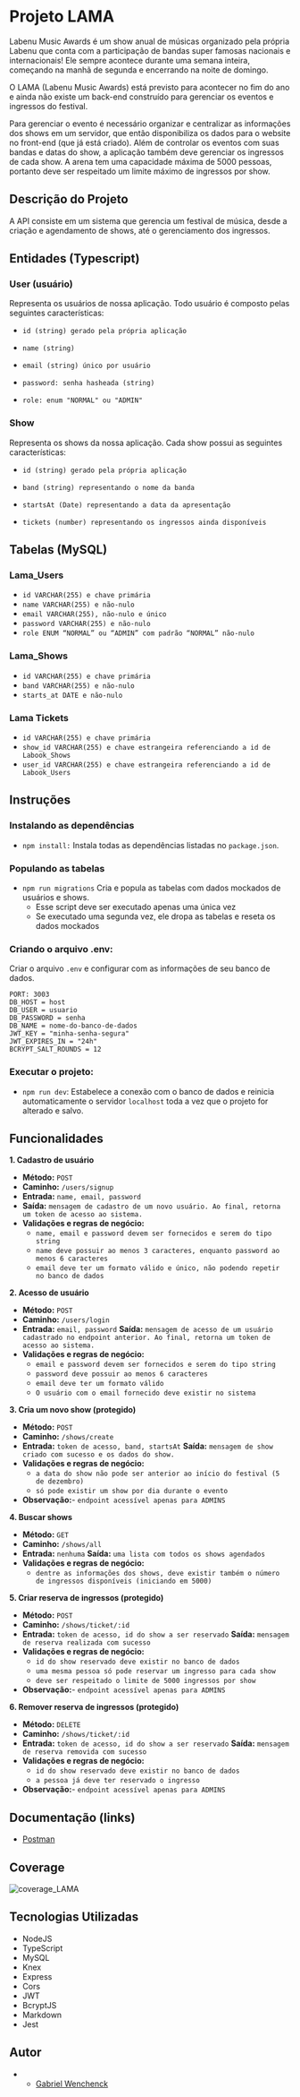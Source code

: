 # Projeto LAMA

Labenu Music Awards é um show anual de músicas organizado pela própria Labenu que conta com a participação de bandas super famosas nacionais e internacionais! Ele sempre acontece durante uma semana inteira, começando na manhã de segunda e encerrando na noite de domingo.

O LAMA (Labenu Music Awards) está previsto para acontecer no fim do ano e ainda não existe um back-end construído para gerenciar os eventos e ingressos do festival.

Para gerenciar o evento é necessário organizar e centralizar as informações dos shows em um servidor, que então disponibiliza os dados para o website no front-end (que já está criado). Além de controlar os eventos com suas bandas e datas do show, a aplicação também deve gerenciar os ingressos de cada show. A arena tem uma capacidade máxima de 5000 pessoas, portanto deve ser respeitado um limite máximo de ingressos por show.


## Descrição do Projeto

A API consiste em um sistema que gerencia um festival de música, desde a criação e agendamento de shows, até o gerenciamento dos ingressos.


## Entidades (Typescript)

### User (usuário)

Representa os usuários de nossa aplicação. Todo usuário é composto pelas seguintes características:

- `id (string) gerado pela própria aplicação`

- `name (string)`

- `email (string) único por usuário`

- `password: senha hasheada (string)`

- `role: enum "NORMAL" ou "ADMIN"`

### Show

Representa os shows da nossa aplicação. Cada show possui as seguintes características:

- `id (string) gerado pela própria aplicação`

- `band (string) representando o nome da banda`

- `startsAt (Date) representando a data da apresentação`

- `tickets (number) representando os ingressos ainda disponíveis`

## Tabelas (MySQL)

### Lama_Users

- `id VARCHAR(255) e chave primária`
- `name VARCHAR(255) e não-nulo`
- `email VARCHAR(255), não-nulo e único`
- `password VARCHAR(255) e não-nulo`
- `role ENUM “NORMAL” ou “ADMIN” com padrão “NORMAL” não-nulo`

### Lama_Shows

- `id VARCHAR(255) e chave primária`
- `band VARCHAR(255) e não-nulo`
- `starts_at DATE e não-nulo`

### Lama Tickets

- `id VARCHAR(255) e chave primária`
- `show_id VARCHAR(255) e chave estrangeira referenciando a id de Labook_Shows`
- `user_id VARCHAR(255) e chave estrangeira referenciando a id de Labook_Users`


## Instruções

### Instalando as dependências

- `npm install:`
  Instala todas as dependências listadas no `package.json`.

### Populando as tabelas

- `npm run migrations`
  Cria e popula as tabelas com dados mockados de usuários e shows.
  - Esse script deve ser executado apenas uma única vez
  - Se executado uma segunda vez, ele dropa as tabelas e reseta os dados mockados

### Criando o arquivo .env:

Criar o arquivo `.env` e configurar com as informações de seu banco de dados.

```
PORT: 3003
DB_HOST = host
DB_USER = usuario
DB_PASSWORD = senha
DB_NAME = nome-do-banco-de-dados
JWT_KEY = "minha-senha-segura"
JWT_EXPIRES_IN = "24h"
BCRYPT_SALT_ROUNDS = 12
```

### Executar o projeto:

- `npm run dev`:
  Estabelece a conexão com o banco de dados e reinicia automaticamente o servidor `localhost` toda a vez que o projeto for alterado e salvo.

## Funcionalidades

**1. Cadastro de usuário**

- **Método:** `POST `
- **Caminho:** `/users/signup`
- **Entrada:** `name, email, password`
- **Saída:** `mensagem de cadastro de um novo usuário. Ao final, retorna um token de acesso ao sistema.`
- **Validações e regras de negócio:**
  - `name, email e password devem ser fornecidos e serem do tipo string`
  - `name deve possuir ao menos 3 caracteres, enquanto password ao menos 6 caracteres`
  - `email deve ter um formato válido e único, não podendo repetir no banco de dados`


**2. Acesso de usuário**

- **Método:** `POST `
- **Caminho:** `/users/login`
- **Entrada:** `email, password`
  **Saída:** `mensagem de acesso de um usuário cadastrado no endpoint anterior. Ao final, retorna um token de acesso ao sistema.`
- **Validações e regras de negócio:**
  - `email e password devem ser fornecidos e serem do tipo string`
  - `password deve possuir ao menos 6 caracteres`
  - `email deve ter um formato válido`
  - `O usuário com o email fornecido deve existir no sistema`

**3. Cria um novo show (protegido)**

- **Método:** `POST `
- **Caminho:** `/shows/create`
- **Entrada:** `token de acesso, band, startsAt`
  **Saída:** `mensagem de show criado com sucesso e os dados do show.`
- **Validações e regras de negócio:**
  - `a data do show não pode ser anterior ao início do festival (5 de dezembro)`
  - `só pode existir um show por dia durante o evento`
- **Observação:**- `endpoint acessível apenas para ADMINS`

**4. Buscar shows**

- **Método:** `GET `
- **Caminho:** `/shows/all`
- **Entrada:** `nenhuma`
  **Saída:** `uma lista com todos os shows agendados`
- **Validações e regras de negócio:**
  - `dentre as informações dos shows, deve existir também o número de ingressos disponíveis (iniciando em 5000)`

**5. Criar reserva de ingressos (protegido)**

- **Método:** `POST`
- **Caminho:** `/shows/ticket/:id`
- **Entrada:** `token de acesso, id do show a ser reservado`
  **Saída:** `mensagem de reserva realizada com sucesso`
- **Validações e regras de negócio:**
  - `id do show reservado deve existir no banco de dados`
  - `uma mesma pessoa só pode reservar um ingresso para cada show`
  - `deve ser respeitado o limite de 5000 ingressos por show`
- **Observação:**- `endpoint acessível apenas para ADMINS`

**6. Remover reserva de ingressos (protegido)**

- **Método:** `DELETE`
- **Caminho:** `/shows/ticket/:id`
- **Entrada:** `token de acesso, id do show a ser reservado`
  **Saída:** `mensagem de reserva removida com sucesso`
- **Validações e regras de negócio:**
  - `id do show reservado deve existir no banco de dados`
  - `a pessoa já deve ter reservado o ingresso`
- **Observação:**- `endpoint acessível apenas para ADMINS`


## Documentação (links)

- [Postman](https://documenter.getpostman.com/view/21578696/2s8ZDcxJqh)

## Coverage
![coverage_LAMA](https://user-images.githubusercontent.com/104534121/214437563-e618a77e-5c44-4309-b74b-be6d265f2e91.png)


## Tecnologias Utilizadas

- NodeJS
- TypeScript
- MySQL
- Knex
- Express
- Cors
- JWT
- BcryptJS
- Markdown
- Jest

## Autor

- - [Gabriel Wenchenck](https://github.com/gabrielwenchenck)

